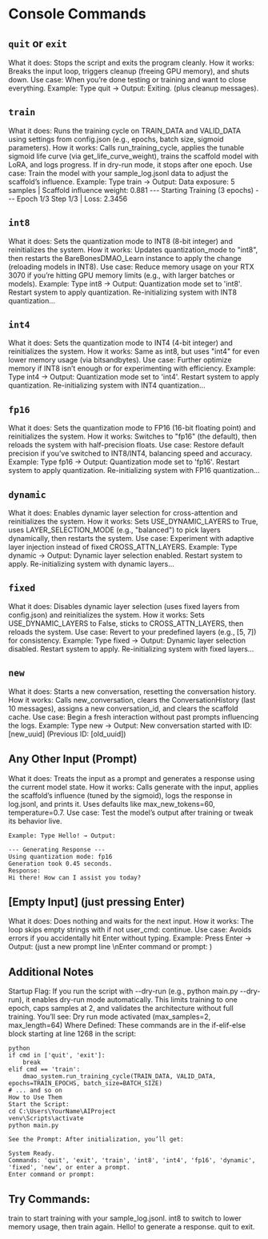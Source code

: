 # Console Commands
## `quit` or `exit`
What it does: Stops the script and exits the program cleanly.
How it works: Breaks the input loop, triggers cleanup (freeing GPU memory), and shuts down.
Use case: When you’re done testing or training and want to close everything.
Example: Type quit → Output: Exiting. (plus cleanup messages).
## `train`
What it does: Runs the training cycle on TRAIN_DATA and VALID_DATA using settings from config.json (e.g., epochs, batch size, sigmoid parameters).
How it works: Calls run_training_cycle, applies the tunable sigmoid life curve (via get_life_curve_weight), trains the scaffold model with LoRA, and logs progress. If in dry-run mode, it stops after one epoch.
Use case: Train the model with your sample_log.jsonl data to adjust the scaffold’s influence.
Example: Type train → Output:
Data exposure: 5 samples | Scaffold influence weight: 0.881
--- Starting Training (3 epochs) ---
Epoch 1/3
Step 1/3 | Loss: 2.3456
##  `int8`
What it does: Sets the quantization mode to INT8 (8-bit integer) and reinitializes the system.
How it works: Updates quantization_mode to "int8", then restarts the BareBonesDMAO_Learn instance to apply the change (reloading models in INT8).
Use case: Reduce memory usage on your RTX 3070 if you’re hitting GPU memory limits (e.g., with larger batches or models).
Example: Type int8 → Output:
Quantization mode set to 'int8'. Restart system to apply quantization.
Re-initializing system with INT8 quantization...
## `int4`
What it does: Sets the quantization mode to INT4 (4-bit integer) and reinitializes the system.
How it works: Same as int8, but uses "int4" for even lower memory usage (via bitsandbytes).
Use case: Further optimize memory if INT8 isn’t enough or for experimenting with efficiency.
Example: Type int4 → Output:
Quantization mode set to 'int4'. Restart system to apply quantization.
Re-initializing system with INT4 quantization...
## `fp16`
What it does: Sets the quantization mode to FP16 (16-bit floating point) and reinitializes the system.
How it works: Switches to "fp16" (the default), then reloads the system with half-precision floats.
Use case: Restore default precision if you’ve switched to INT8/INT4, balancing speed and accuracy.
Example: Type fp16 → Output:
Quantization mode set to 'fp16'. Restart system to apply quantization.
Re-initializing system with FP16 quantization...
## `dynamic`
What it does: Enables dynamic layer selection for cross-attention and reinitializes the system.
How it works: Sets USE_DYNAMIC_LAYERS to True, uses LAYER_SELECTION_MODE (e.g., "balanced") to pick layers dynamically, then restarts the system.
Use case: Experiment with adaptive layer injection instead of fixed CROSS_ATTN_LAYERS.
Example: Type dynamic → Output:
Dynamic layer selection enabled. Restart system to apply.
Re-initializing system with dynamic layers...
## `fixed`
What it does: Disables dynamic layer selection (uses fixed layers from config.json) and reinitializes the system.
How it works: Sets USE_DYNAMIC_LAYERS to False, sticks to CROSS_ATTN_LAYERS, then reloads the system.
Use case: Revert to your predefined layers (e.g., [5, 7]) for consistency.
Example: Type fixed → Output:
Dynamic layer selection disabled. Restart system to apply.
Re-initializing system with fixed layers...
## `new`
What it does: Starts a new conversation, resetting the conversation history.
How it works: Calls new_conversation, clears the ConversationHistory (last 10 messages), assigns a new conversation_id, and clears the scaffold cache.
Use case: Begin a fresh interaction without past prompts influencing the logs.
Example: Type new → Output:
New conversation started with ID: [new_uuid] (Previous ID: [old_uuid])
## Any Other Input (Prompt)
What it does: Treats the input as a prompt and generates a response using the current model state.
How it works: Calls generate with the input, applies the scaffold’s influence (tuned by the sigmoid), logs the response in log.jsonl, and prints it. Uses defaults like max_new_tokens=60, temperature=0.7.
Use case: Test the model’s output after training or tweak its behavior live.
```
Example: Type Hello! → Output:

--- Generating Response ---
Using quantization mode: fp16
Generation took 0.45 seconds.
Response:
Hi there! How can I assist you today?
```
## [Empty Input] (just pressing Enter)
What it does: Does nothing and waits for the next input.
How it works: The loop skips empty strings with if not user_cmd: continue.
Use case: Avoids errors if you accidentally hit Enter without typing.
Example: Press Enter → Output: (just a new prompt line \nEnter command or prompt: )
## Additional Notes
Startup Flag: If you run the script with --dry-run (e.g., python main.py --dry-run), it enables dry-run mode automatically. This limits training to one epoch, caps samples at 2, and validates the architecture without full training. You’ll see:
Dry run mode activated (max_samples=2, max_length=64)
Where Defined: These commands are in the if-elif-else block starting at line 1268 in the script:
```
python
if cmd in ['quit', 'exit']:
    break
elif cmd == 'train':
    dmao_system.run_training_cycle(TRAIN_DATA, VALID_DATA, epochs=TRAIN_EPOCHS, batch_size=BATCH_SIZE)
# ... and so on
How to Use Them
Start the Script:
cd C:\Users\YourName\AIProject
venv\Scripts\activate
python main.py

See the Prompt: After initialization, you’ll get:

System Ready.
Commands: 'quit', 'exit', 'train', 'int8', 'int4', 'fp16', 'dynamic', 'fixed', 'new', or enter a prompt.
Enter command or prompt:
```
## Try Commands:
train to start training with your sample_log.jsonl.
int8 to switch to lower memory usage, then train again.
Hello! to generate a response.
quit to exit.

